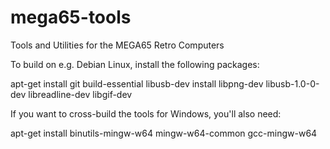 # mega65-tools
Tools and Utilities for the MEGA65 Retro Computers

To build on e.g. Debian Linux, install the following packages:
 
apt-get install git build-essential libusb-dev install libpng-dev libusb-1.0-0-dev libreadline-dev libgif-dev

If you want to cross-build the tools for Windows, you'll also need:

apt-get install binutils-mingw-w64 mingw-w64-common gcc-mingw-w64


